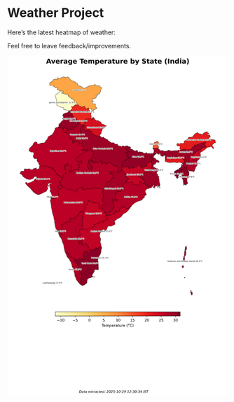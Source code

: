# Weather Project

Here’s the latest heatmap of weather:

Feel free to leave feedback/improvements.

![India Heatmap](docs/assets/india_heatmap.png?v=01BB94)
